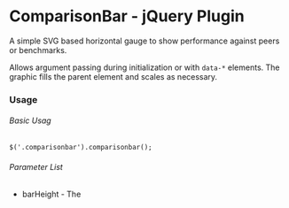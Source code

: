 # ComparisonBar - jQuery Plugin
A simple SVG based horizontal gauge to show performance against peers or benchmarks. 

Allows argument passing during initialization or with `data-*` elements. The graphic fills the parent element and scales as necessary. 

### Usage

###### Basic Usag
`$('.comparisonbar').comparisonbar();`

###### Parameter List
* barHeight - The 
